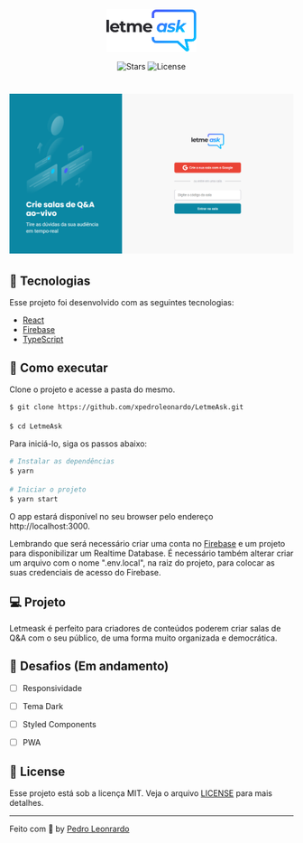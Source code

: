 <p align="center">
  <img alt="Letmeask" src="./src/assets/images/logo.svg" width="160px">
</p>

<p align="center">
  <img src="https://img.shields.io/github/stars/xpedroleonardo/LetmeAsk?label=stars&message=MIT&color=0b87a3&labelColor=000000" alt="Stars">

  <img  src="https://img.shields.io/static/v1?label=license&message=MIT&color=0b87a3&labelColor=000000" alt="License">   
</p>

<h1 align="center">
    <img  style="border-radius: px;" alt="Letmeask" src="./src/assets/images/README.png" />
</h1>

## 🧪 Tecnologias

Esse projeto foi desenvolvido com as seguintes tecnologias:

- [React](https://reactjs.org)
- [Firebase](https://firebase.google.com/)
- [TypeScript](https://www.typescriptlang.org/)

## 🚀 Como executar

Clone o projeto e acesse a pasta do mesmo.

```bash
$ git clone https://github.com/xpedroleonardo/LetmeAsk.git

$ cd LetmeAsk
```

Para iniciá-lo, siga os passos abaixo:

```bash
# Instalar as dependências
$ yarn

# Iniciar o projeto
$ yarn start
```

O app estará disponível no seu browser pelo endereço http://localhost:3000.

Lembrando que será necessário criar uma conta no [Firebase](https://firebase.google.com/) e um projeto para disponibilizar um Realtime Database.
É necessário também alterar criar um arquivo com o nome ".env.local", na raiz do projeto, para colocar as suas credenciais de acesso do Firebase.

## 💻 Projeto

Letmeask é perfeito para criadores de conteúdos poderem criar salas de Q&A com o seu público, de uma forma muito organizada e democrática.

## 📑 Desafios (Em andamento)

- [ ] Responsividade

- [ ] Tema Dark

- [ ] Styled Components

- [ ] PWA

## 📝 License

Esse projeto está sob a licença MIT. Veja o arquivo [LICENSE](LICENSE.md) para mais detalhes.

---

Feito com 💜 by [Pedro Leonrardo](https://github.com/xpedroleonardo)
